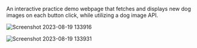 An interactive practice demo webpage that fetches and displays new dog images on each button click, while utilizing a dog image API.

![Screenshot 2023-08-19 133916](https://github.com/joydeepsarkar99/Dog-Image-Fetcher/assets/138491246/6c3817c2-abbf-4416-ae45-7cc1530e2ca6)


![Screenshot 2023-08-19 133931](https://github.com/joydeepsarkar99/Dog-Image-Fetcher/assets/138491246/af84d3c5-869b-413d-a5f2-072e6fdc1a06)

